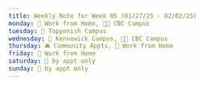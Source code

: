 ```yaml
---
title: Weekly Note for Week 05 (01/27/25 - 02/02/25)
monday: 🏡 Work from Home, 🌃🏫 CBC Campus
tuesday: 🏫 Toppenish Campus
wednesday: 🏫 Kennewick Campus, 🌃🏫 CBC Campus
thursday: 🚘 Community Appts, 🏡 Work from Home
friday: 🏡 Work from Home
saturday: 🫥 by appt only
sunday: 🫥 by appt only
---
```

